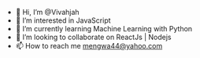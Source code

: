 - 👋 Hi, I’m @Vivahjah
- 👀 I’m interested in JavaScript
- 🌱 I’m currently learning Machine Learning with Python
- 💞️ I’m looking to collaborate on ReactJs | Nodejs
- 📫 How to reach me mengwa44@yahoo.com

